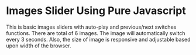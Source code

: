 # Images Slider Using Pure Javascript
This is basic images sliders with auto-play and previous/next switches functions.  There are total of 6 images. The image will automatically switch every 3 seconds. Also, the size of image is responsive and adjustable based upon width of the browser.
